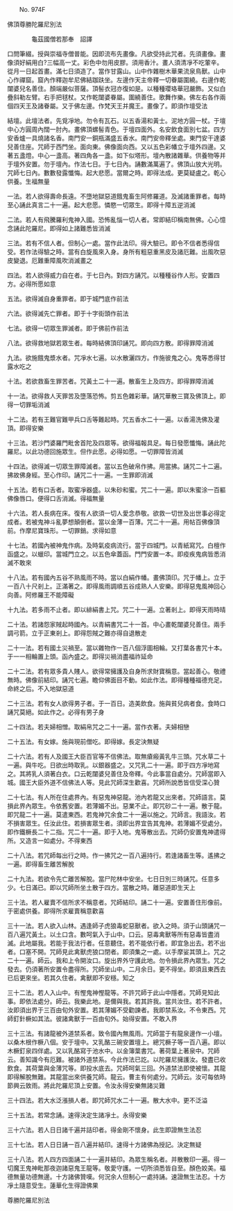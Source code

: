 ﻿　　No. 974F

佛頂尊勝陀羅尼別法

　　　　龜茲國僧若那奉　詔譯


口問筆綴。授與崇福寺僧普能。因即流布先畫像。凡欲受持此咒者。先須畫像。畫像須好絹用白?三幅高一丈。彩色中勿用皮膠。須用香汁。畫人須清凈不吃葷辛。從月一日起首畫。滿七日須造了。當作甘露山。山中作雜樹木華果流泉鳥獸。山中心作禪窟。窟內作釋迦牟尼佛結跏趺坐。左邊作天主帝釋一切眷屬圍繞。右邊作乾闥婆兒名善住。顏端嚴似菩薩。頂髻衣冠亦復如是。以種種瓔珞華冠嚴飾。又似白疊斜勒左臂。右手把毬杖。又作乾闥婆眷屬。圍繞善住。歌舞作樂。佛左右各作兩個四天王及諸眷屬。又于佛左邊。作梵天王并魔王。畫像了。即須作壇受法

結壇。此壇法者。先覓凈地。勿令有瓦石。以五香湯和黃士。泥地方圓一杖。于壇中心方圓周內闊一肘內。畫佛頂螺髻青色。于壇四面外。名安飲食面別七盆。四方安香爐一具燒諸名香。南門安一銅瓶滿盛五香水。南門安帝釋坐處。東門安干達婆兒善住座。咒師于西門坐。面向東。佛像面向西。又以五色彩幡立于壇外四邊。又著五盞燈。中心一盞高。著四角各一盞。如下似塔形。壇內散諸雜華。供養物等并于壇外安置。勿于壇內。作法七日。于七日內。誦數滿萬遍了。佛頂山放大光明。咒師七日內。數數發露懺悔。起大悲愿。當爾之時。即得法成。更莫疑盧之。乾心供養。生福無量

一法。若人欲得壽命長遠。不墮地獄惡道餓鬼畜生阿修羅道。及滅諸重罪者。每時至心誦此真言二十一遍。起大悲愿。憐愍一切眾生。即得十障五逆消滅

二法。若人有飛騰羅利鬼神入國。恐怖亂惱一切人者。常即結印稱南無佛。心心憶念誦此陀羅尼。即得如上諸難悉皆消滅

三法。若有不信人者。但制心一處。當作此法印。得大驗已。即令不信者悉得信受。若作法得驗之時。當有白旋風來入身。身所有粗惡重黑皮及諸厄難。出風吹惡皮變退。厄難重障風吹消滅畫之

四法。若人欲得威力自在者。于七日內。對四方誦咒。以種種谷作人形。安置四方。必得所愿如意

五法。欲得滅自身重罪者。即于城門底作前法

六法。欲得滅先亡罪者。即于十字街頭作前法

七法。欲得一切眾生罪滅者。即于佛前作前法

八法。欲得救地獄若眾生者。每時結佛頂印誦咒。即向四方散。即得罪障消滅

九法。欲施餓鬼漿水者。咒凈水七遍。以水散灑四方。作施彼鬼之心。鬼等悉得甘露水吃之

十法。若欲救畜生罪苦者。咒黃土二十一遍。散畜生上及四方。即得罪障消滅

十一法。欲得救人天罪苦及墮落恐怖。剪五色雜彩華。誦咒華散三寶及佛頂上。即得一切罪垢消滅

十二法。若有王難官難甲兵口舌等難起時。咒五香水二十一遍。以香湯洗佛及灌頂。即得安樂

十三法。若沙門婆羅門毗舍首陀及四眾等。欲得福報具足。每日發愿懺悔。誦此陀羅尼。以此功德回施眾生。但作此愿。必得如愿。一切罪障皆消滅

十四法。欲得滅一切眾生罪障滅者。當以五色破帛作拂。用當拂。誦咒二十二遍。拂故佛身經。至心作印。誦咒二十一遍。一生罪即消滅

十五法。若有口舌者。取蜜凈器盛。以朱砂和蜜。咒二十一遍。即以朱蜜涂一百軀佛像唇口。便得口舌消滅。得福無量

十六法。若人長病在床。復有人欲須一切人愛念恭敬。欲救一切世及出世事必得定成者。若被鬼神斗亂夢想顛倒者。當以金薄一百薄。咒二十一遍。用帖百佛像頂前。作摩尼寶珠形。一切罪銷。求得如意

十七法。若國內被神鬼作病。及時氣疫病流行。當于四城門。以青紙寫咒。白檀作函盛之。以蠟印。當城門立之。以五色傘蓋函。門門安置一本。即疫疾鬼病皆悉消滅不敢來

十八法。若有國內五谷不熟風雨不時。當以白絹作幡。畫佛頂印。咒于幡上。立于一百八十尺剎上。正滿著之。即得風雨調順五谷成熟人人安樂。即得惡鬼風神回心向善。阿修羅王不能障礙

十九法。若多雨不止者。即以緋絹書上咒。咒二十一遍。立著剎上。即得天雨時晴

二十法。若諸怨家賊起時國內。以青絹書咒二十一首。中心畫乾闥婆兒善住。兩手調弓箭。立于正東剎上。即得怨賊之難亦得自退散走

二十一法。若有國土災禍至。當以雜物作一百八個浮圖相輪。又打葉各書咒十本。于一一相輪置上頭。函內盛之。即得災禍消盡福祚延命

二十二法。若有眾多貴人賤人。欲得常擁護及自身所求財寶稱意。當起善心。敬禮無時。佛像前結印。誦咒七遍。瞻仰佛面目不動。如此作法。即得種種福德充足。命終之后。不入地獄惡道

二十三法。若有女人欲得男子者。于一百日。造美飲食。施與貧兒病者食。食時口誦咒莫絕。如此作之。必得有男子身

二十四法。若夫婦相憎。取絹帛咒之二十一遍。當作衣著。夫婦相戀

二十五法。有女嫁。施與現前僧吃。即得嫁。長定決無疑

二十六法。若有人及國王大臣百官等不信佛法。取無瘡瘢黃乳牛三頭。咒水草二十一遍。與牛吃。日欲出時取乳。以銀器盛之。又咒乳二十一遍。即于四方凈地寫之。其將乳人須著白衣。口云乾闥婆兒善住及帝釋。今此事當自處分。咒師當即入城。國王大臣外道不信佛法人等。見此咒師深生歡喜。咒師所說悉皆信受深心贊

二十七法。有人所在住處界內。有惡鬼神惡龍。池內若龍又出來者。咒師語言。莫損此界內眾生。令依舊安置。若薄媚不出。惡業不止。即咒砂二十一遍。散于龍。即咒龍二十一遍。莫遣東西。若鬼神咒余食二十一遍以施之。咒師言。我語汝。若不損害眾生。任汝此住。若損害眾生者。須即出界宜告其鬼神。若薄媚不受處分。即作鐵橛長二十二指。咒二十一遍。即于入地。鬼等散出去。咒師仍安置鬼神遣得所。又造言一如處分。不得東西

二十八法。若咒師每出行之時。作一拂咒之一百八遍持行。若逢諸畜生等。遙拂之一遍。即得畜生離苦解脫

二十九法。若欲令先亡離苦解脫。當尸陀林中安坐。七日日別三時誦咒。任意多少。七日滿已。即以咒師所坐土散于四方。當散之時。離惡道即生天上

三十法。若人雇賣不信所求不稱意者。咒師結印。誦二十一遍。安置善住形像前。于密處供養。即得所求雇賣稱意歡喜

三十一法。若人欲入山林。遇逢師子虎狼毒蛇惡獸者。欲入之時。須于山頭誦咒一百八遍咒黃土。以土口含。數呵氣入于山中。口云。惡毒禽獸等所有惡毒皆盡消滅。此地屬我。若能于我法行者。任意聽住。若不能依行者。即宜急出去。若不出者。口塞不開。咒師見此禽獸虎狼口閉者。即須集之一處。以手摩娑其頭上。咒之二十一遍。師云。我和上令開汝口。旋出界外守護此地。勿令損此界內眾生。咒之發去。仍須著所安置令盡得所。咒師坐山中。二月余日。更不得坐。即須且東西去已后更來坐。若其久住者。禽獸即不安穩。知之

三十二法。若人入山中。有慳鬼神慳龍等。不許咒師于此山中隱者。咒師見知此事。即依法處分。師云。我樂此地。是儞與我。若其許我。當共汝住。若不許者。汝即須出界于三百由旬外安置。若其薄媚不受勸諫者。我即禁系汝。不令東西。咒師釘針橛如其法。彼諸禽獸于一百由旬外。始得安置。不敢入界

三十三法。有諸龍被外道禁系者。致令國內無風雨。咒師當于有龍泉邊作一小壇。以桑木根作橛八個。安于壇中。又乳酪三碗安置壇上。總咒橛子等一百八遍。即以木橛釘泉四伴處。又以乳酪寫于池水中。以金簿葉書咒。著荷葉上著泉中。咒師云。善知識今有厄難。被諸外道禁系。今此作法已訖。以陀羅尼擁護汝。發盡已收飲食。其荷葉與金薄咒等。即投水底去。咒師呵氣三回。外道禁法即使被懷。其龍即得解脫無難。其龍當出來供養咒師。龍云。曹主有何處分。咒師云。汝可每依時節興云致雨。將此陀羅尼頂上安置。令汝永得安樂無諸災難

三十四法。若大水泛漲損人者。即咒師咒水二十一遍。散大水中。更不泛溢

三十五法。若常念誦。速得決定生諸凈土。永得安樂

三十六法。若人日日諸千遍并詰印者。得金剛不懷身。此生即證無生法忍

三十七法。若人日日誦一百八遍并結印。速得十方諸佛為授記。決定無疑

三十八法。若人四方四面誦二十一遍并結印。為眾生稱名者。并散散印一遍。得一切魔王鬼神毗那夜迦諸惡鬼王龍等。敬愛守護。一切所須悉皆自至。顏色姣美。福德無量功德無邊。十方諸佛贊嘆。何況余人但制心一處持誦。速證無生法忍。十方凈土隨意受生。蓮華化生得證佛果

尊勝陀羅尼別法
